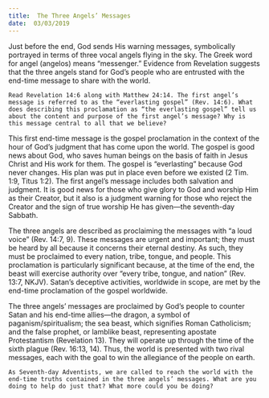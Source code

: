 ```yaml
---
title:  The Three Angels’ Messages
date:  03/03/2019
---
```


Just before the end, God sends His warning messages, symbolically portrayed in terms of three vocal angels flying in the sky. The Greek word for angel (angelos) means “messenger.” Evidence from Revelation suggests that the three angels stand for God’s people who are entrusted with the end-time message to share with the world.

`Read Revelation 14:6 along with Matthew 24:14. The first angel’s message is referred to as the “everlasting gospel” (Rev. 14:6). What does describing this proclamation as “the everlasting gospel” tell us about the content and purpose of the first angel’s message? Why is this message central to all that we believe?`

This first end-time message is the gospel proclamation in the context of the hour of God’s judgment that has come upon the world. The gospel is good news about God, who saves human beings on the basis of faith in Jesus Christ and His work for them. The gospel is “everlasting” because God never changes. His plan was put in place even before we existed (2 Tim. 1:9, Titus 1:2). The first angel’s message includes both salvation and judgment. It is good news for those who give glory to God and worship Him as their Creator, but it also is a judgment warning for those who reject the Creator and the sign of true worship He has given—the seventh-day Sabbath.

The three angels are described as proclaiming the messages with “a loud voice” (Rev. 14:7, 9). These messages are urgent and important; they must be heard by all because it concerns their eternal destiny. As such, they must be proclaimed to every nation, tribe, tongue, and people. This proclamation is particularly significant because, at the time of the end, the beast will exercise authority over “every tribe, tongue, and nation” (Rev. 13:7, NKJV). Satan’s deceptive activities, worldwide in scope, are met by the end-time proclamation of the gospel worldwide.

The three angels’ messages are proclaimed by God’s people to counter Satan and his end-time allies—the dragon, a symbol of paganism/spiritualism; the sea beast, which signifies Roman Catholicism; and the false prophet, or lamblike beast, representing apostate Protestantism (Revelation 13). They will operate up through the time of the sixth plague (Rev. 16:13, 14). Thus, the world is presented with two rival messages, each with the goal to win the allegiance of the people on earth.

`As Seventh-day Adventists, we are called to reach the world with the end-time truths contained in the three angels’ messages. What are you doing to help do just that? What more could you be doing?`